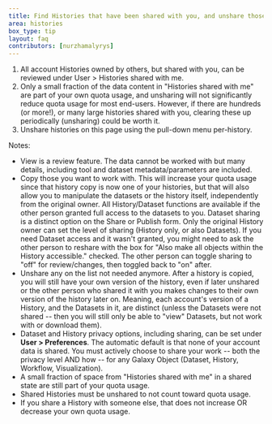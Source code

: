 ```yaml
---
title: Find Histories that have been shared with you, and unshare those not needed
area: histories     
box_type: tip        
layout: faq        
contributors: [nurzhamalyrys] 
---
```


1. All account Histories owned by others, but shared with you, can be reviewed under User > Histories shared with me.
2. Only a small fraction of the data content in "Histories shared with me" are  part of your own quota usage, and unsharing will not significantly reduce quota usage for most end-users. However, if there are hundreds (or more!), or many large histories shared with you, clearing these up periodically (unsharing) could be worth it.
3. Unshare histories on this page using the pull-down menu per-history.

Notes:
- View is a review feature. The data cannot be worked with but many details, including tool and dataset metadata/parameters are included.
- Copy those you want to work with. This will increase your quota usage since that history copy is now one of your histories, but that will also allow you to manipulate the datasets or the history itself, independently from the original owner. All History/Dataset functions are available if the other person granted full access to the datasets to you. Dataset sharing is a distinct option on the Share or Publish form. Only the original History owner can set the level of sharing (History only, or also Datasets). If you need Dataset access and it wasn't granted, you might need to ask the other person to reshare with the box for "Also make all objects within the History accessible." checked. The other person can toggle sharing to "off" for review/changes, then toggled back to "on" after.
- Unshare any on the list not needed anymore. After a history is copied, you will still have your own version of the history, even if later unshared or the other person who shared it with you makes changes to their own version of the history later on. Meaning, each account's version of a History, and the Datasets in it, are distinct (unless the Datasets were not shared -- then you will still only be able to "view" Datasets, but not work with or download them).
- Dataset and History privacy options, including sharing, can be set under **User > Preferences**. The automatic default is that none of your account data is shared. You must actively choose to share your work -- both the privacy level AND how -- for any Galaxy Object (Dataset, History, Workflow, Visualization).
- A small fraction of space from "Histories shared with me" in a shared state are still part of your quota usage.
- Shared Histories must be unshared to not count toward quota usage.
- If you share a History with someone else, that does not increase OR decrease your own quota usage.
